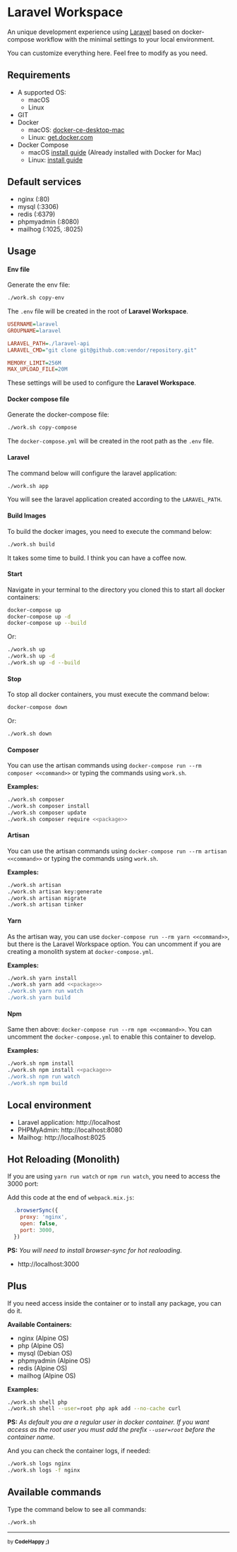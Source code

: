 # Laravel Workspace

An unique development experience using [Laravel](https//laravel.com) based on docker-compose workflow with the minimal settings to your local environment.

You can customize everything here. Feel free to modify as you need.

## Requirements

- A supported OS:
    - macOS
    - Linux
- GIT
- Docker
  - macOS: [docker-ce-desktop-mac](https://hub.docker.com/editions/community/docker-ce-desktop-mac)
  - Linux: [get.docker.com](https://get.docker.com)
- Docker Compose
    - macOS [install guide](https://docs.docker.com/compose/install/#install-compose-on-macos) (Already installed with Docker for Mac)
    - Linux: [install guide](https://docs.docker.com/compose/install/#install-compose-on-linux-systems)

## Default services

- nginx (:80)
- mysql (:3306)
- redis (:6379)
- phpmyadmin (:8080)
- mailhog (:1025, :8025)

## Usage

#### Env file

Generate the env file:

```bash
./work.sh copy-env
```

The `.env` file will be created in the root of **Laravel Workspace**.

```ini
USERNAME=laravel
GROUPNAME=laravel

LARAVEL_PATH=./laravel-api
LARAVEL_CMD="git clone git@github.com:vendor/repository.git"

MEMORY_LIMIT=256M
MAX_UPLOAD_FILE=20M
```

These settings will be used to configure the **Laravel Workspace**.

#### Docker compose file

Generate the docker-compose file:

```bash
./work.sh copy-compose
```

The `docker-compose.yml` will be created in the root path as the `.env` file.

#### Laravel

The command below will configure the laravel application:

```bash
./work.sh app
```

You will see the laravel application created according to the `LARAVEL_PATH`.

#### Build Images

To build the docker images, you need to execute the command below:

```bash
./work.sh build
```

It takes some time to build. I think you can have a coffee now.

#### Start

Navigate in your terminal to the directory you cloned this to start all docker containers:

```bash
docker-compose up
docker-compose up -d
docker-compose up --build
```

Or:

```bash
./work.sh up
./work.sh up -d
./work.sh up -d --build
```

#### Stop

To stop all docker containers, you must execute the command below:

```bash
docker-compose down
```
Or:

```bash
./work.sh down
```

#### Composer

You can use the artisan commands using `docker-compose run --rm composer <<command>>` or typing the commands using `work.sh`.

**Examples:**

```bash
./work.sh composer
./work.sh composer install
./work.sh composer update
./work.sh composer require <<package>>
```

#### Artisan

You can use the artisan commands using `docker-compose run --rm artisan <<command>>` or typing the commands using `work.sh`.

**Examples:**

```bash
./work.sh artisan
./work.sh artisan key:generate
./work.sh artisan migrate
./work.sh artisan tinker
```

#### Yarn

As the artisan way, you can use `docker-compose run --rm yarn <<command>>`, but there is the Laravel Workspace option. You can uncomment if you are creating a monolith system at `docker-compose.yml`.

**Examples:**

```bash
./work.sh yarn install
./work.sh yarn add <<package>>
./work.sh yarn run watch
./work.sh yarn build
```

#### Npm

Same then above: `docker-compose run --rm npm <<command>>`. You can uncomment the `docker-compose.yml` to enable this container to develop.

**Examples:**

```bash
./work.sh npm install
./work.sh npm install <<package>>
./work.sh npm run watch
./work.sh npm build
```

## Local environment

- Laravel application: http://localhost
- PHPMyAdmin: http://localhost:8080
- Mailhog: http://localhost:8025

## Hot Reloading (Monolith)

If you are using `yarn run watch` or `npm run watch`, you need to access the 3000 port:

Add this code at the end of `webpack.mix.js`:

```js
  .browserSync({
    proxy: 'nginx',
    open: false,
    port: 3000,
  })
```

**PS:** *You will need to install browser-sync for hot realoading.*

- http://localhost:3000

## Plus

If you need access inside the container or to install any package, you can do it.

**Available Containers:**

- nginx (Alpine OS)
- php (Alpine OS)
- mysql (Debian OS)
- phpmyadmin (Alpine OS)
- redis (Alpine OS)
- mailhog (Alpine OS)

**Examples:**

```bash
./work.sh shell php
./work.sh shell --user=root php apk add --no-cache curl
```

**PS:** *As default you are a regular user in docker container. If you want access as the root user you must add the prefix `--user=root` before the container name.*

And you can check the container logs, if needed:

```bash
./work.sh logs nginx
./work.sh logs -f nginx
```

## Available commands

Type the command below to see all commands:

```bash
./work.sh
```

---

<sub>by **CodeHappy ;)**</sub>
